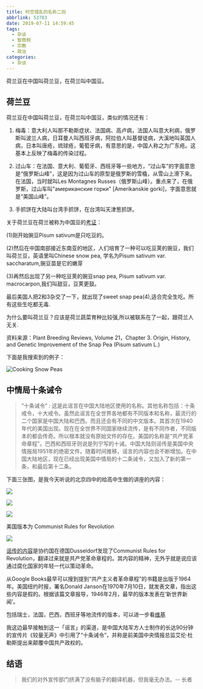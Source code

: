 ```yaml
---
title: 时空错乱的名称二则
abbrlink: 53783
date: 2019-07-11 14:59:45
tags:
  - 杂谈
  - 智商税
  - 宗教
  - 政治
categories:
  - 杂谈
---
```


荷兰豆在中国叫荷兰豆，在荷兰叫中国豆。
<!--less-->

## 荷兰豆

荷兰豆在中国叫荷兰豆，在荷兰叫中国豆，类似的情况还有：

1. 梅毒：意大利人叫那不勒斯症状、法国病、高卢病，法国人叫意大利病，俄罗斯叫波兰人病，日耳曼人叫西班牙病，阿拉伯人叫基督徒病，大溪地叫英国人病，日本叫唐疮，琉球疮，葡萄牙病，有意思的是，中国人称之为广东疮。这基本上反映了梅毒的传染过程。

2. 过山车：在法国、意大利、葡萄牙、西班牙等一些地方，“过山车”的字面意思是“俄罗斯山峰”，这是因为过山车的原型是俄罗斯的雪橇，从雪山上滑下来。在法国，当时就叫Les Montagnes Russes（俄罗斯山峰）。重点来了，在俄罗斯，过山车叫"американские горки" [Amerikanskie gorki]，字面意思就是“美国山峰”。

3. 手抓饼在大陆叫台湾手抓饼，在台湾叫天津葱抓饼。

关于荷兰豆在荷兰被称为中国豆的[考证](https://www.guokr.com/post/342270/)：

(1)刚开始豌豆Pisum sativum是只吃豆的。

(2)然后在中国南部接近东南亚的地区，人们培育了一种可以吃豆荚的豌豆，我们叫荷兰豆，英语里叫Chinese snow pea, 学名为Pisum sativum var. saccharatum,豌豆苗是它的嫩芽

(3)再然后出现了另一种吃豆荚的豌豆snap pea, Pisum sativum var. macrocarpon,我们叫甜豆，豆荚更鼓。

最后美国人把2和3杂交了一下，就出现了sweet snap pea(4),适合完全生吃。所有这些生吃都无毒.

为什么要叫荷兰豆？应该是荷兰蔬菜育种比较强,所以被联系在了一起，跟荷兰人无关.

资料来源：Plant Breeding Reviews, Volume 21，Chapter 3. Origin, History, and Genetic Improvement of the Snap Pea (Pisum sativum L.)

下面是我搜索到的例子：

![[Cooking Snow Peas](https://whatscookingamerica.net/Q-A/Snowpeas.htm)](https://imgs.codewoody.com/uploads/big/4f2ff0133e781f7a2e4f1f8095786cbe.png)

## 中情局十条诫令

> “十条诫令” : 这是此谣言在中国大陆地区使用的名称。其他名称包括：十条戒令，十大戒令。虽然此谣言在全世界各地都有不同版本和名称，最流行的二个国家是中国大陆和巴西。而且还会有不同的中文版本。其首次在1940年代的美国出现。现在在全世界不同国家继续流传，是有不同作者，不同版本的都会传奇。所以根本就没有原始文件的存在。美国的名称是“共产党革命章程”。巴西和西班牙则说是列宁写的十诫。中国大陆则谣传是美国中央情报局1951年的绝密文件。随着时间推移，谣言的内容也会不断增加。在中国大陆地区，现在已经出现美国中情局的十二条诫令，又加入了新的第一条，和最后第十二条。

下面三张图，是我今天听说的北京四中的给高中生做的讲座的内容：

![](https://imgs.codewoody.com/uploads/big/b83d2d8aba24f88fe22df2e7813339a2.jpg)

![](https://imgs.codewoody.com/uploads/big/2053f33e3b536f8b5f8b57c4278f9b19.jpg)

![](https://imgs.codewoody.com/uploads/big/34ad58b27d2789a8c3e9a16fd8702556.jpg)

美国版本为 Communist Rules for Revolution

![](https://imgs.codewoody.com/uploads/big/4ecddf57c56d93d01eb41fb5215f2a2f.jpg)

[谣传的内容](https://www.truthorfiction.com/communist-rules-for-revolution-found-by-allied-forces-in-dusseldorf-germany-fiction/)是协约国在德国Dusseldorf发现了Communist Rules for Revolution，翻译过来就是共产党革命章程的。其内容的精神，无外乎就是说应该通过腐化国家的年轻一代以策动革命。

从Google Books最早可以搜到提到“共产主义者革命章程”的书籍是出版于1964年。美国纽约时报，署名Donald Janson在1970年7月10日，就发表文章，指出这些内容是假的。根据该篇文章报导，1946年2月，最早的版本发表在‘新世界新闻’。

包括瑞士，法国，巴西，西班牙等地流传的版本，可以进一步看[维基](https://zh.wikipedia.org/wiki/%E5%8D%81%E6%9D%A1%E8%AF%AB%E4%BB%A4#cite_note-snopes-2)

我这边最早接触到这一「谣言」的渠道，是中国大陆军方人士制作的长达90分钟的宣传片《较量无声》中引用了“十条诫令”，并称是前美国中央情报总监艾伦·杜勒斯提出来颠覆中国共产政权的。

## 结语

> 我们的对外宣传部门挤满了没有脑子的翻译机器，但我毫无办法。-- 长者
